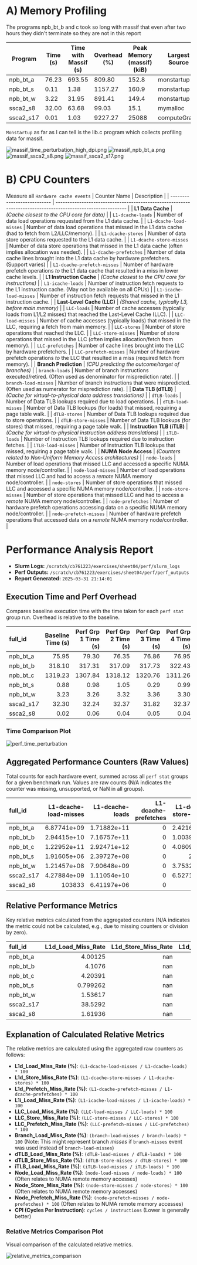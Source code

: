 # A) Memory Profiling 

The programs npb_bt_b and c took so long with massif that even after two hours they didn't terminate so 
they are not in this report 

| Program   | Time (s) | Time with Massif (s) | Overhead (%) | Peak Memory (massif) (kiB) | Largest Source |
| --------- | -------- | -------------------- | ------------ | -------------------------- | -------------- |
| npb_bt_a  | 76.23    | 693.55               | 809.80       | 152.8                      | monstartup     |
| npb_bt_s  | 0.11     | 1.38                 | 1157.27      | 160.9                      | monstartup     |
| npb_bt_w  | 3.22     | 31.95                | 891.41       | 149.4                      | monstartup     |
| ssca2_s8  | 32.00    | 63.68                | 99.03        | 15.1                       | mymalloc       |
| ssca2_s17 | 0.01     | 1.03                 | 9227.27      | 25088                      | computeGraph   |

`Monstartup` as far as I can tell is the lib.c program which collects profiling data for massif. 

![massif_time_perturbation_high_dpi.png](./massif_visualizer/massif_time_perturbation_high_dpi.png)
![massif_npb_bt_a.png](./massif_visualizer/massif_npb_bt_a.png)
![massif_ssca2_s8.png](./massif_visualizer/massif_ssca2_s8.png)
![massif_ssca2_s17.png](./massif_visualizer/massif_ssca2_s17.png)

# B) CPU Counters 
Measure all `Hardware cache events`
| Counter Name                | Description                                                                                                  |
| --------------------------- | ------------------------------------------------------------------------------------------------------------ |
| **L1 Data Cache**           | *(Cache closest to the CPU core for data)*                                                                   |
| `L1-dcache-loads`           | Number of data load operations requested from the L1 data cache.                                             |
| `L1-dcache-load-misses`     | Number of data load operations that missed in the L1 data cache (had to fetch from L2/LLC/memory).           |
| `L1-dcache-stores`          | Number of data store operations requested to the L1 data cache.                                              |
| `L1-dcache-store-misses`    | Number of data store operations that missed in the L1 data cache (often implies allocation was needed).      |
| `L1-dcache-prefetches`      | Number of data cache lines brought into the L1 data cache by hardware prefetchers. (Support varies)          |
| `L1-dcache-prefetch-misses` | Number of hardware prefetch operations *to* the L1 data cache that resulted in a miss in lower cache levels. |
| **L1 Instruction Cache**    | *(Cache closest to the CPU core for instructions)*                                                           |
| `L1-icache-loads`           | Number of instruction fetch requests to the L1 instruction cache. (May not be available on all CPUs)         |
| `L1-icache-load-misses`     | Number of instruction fetch requests that missed in the L1 instruction cache.                                |
| **Last-Level Cache (LLC)**  | *(Shared cache, typically L3, before main memory)*                                                           |
| `LLC-loads`                 | Number of cache accesses (typically loads from L1/L2 misses) that reached the Last-Level Cache (LLC).        |
| `LLC-load-misses`           | Number of cache accesses (typically loads) that missed in the LLC, requiring a fetch from main memory.       |
| `LLC-stores`                | Number of store operations that reached the LLC.                                                             |
| `LLC-store-misses`          | Number of store operations that missed in the LLC (often implies allocation/fetch from memory).              |
| `LLC-prefetches`            | Number of cache lines brought into the LLC by hardware prefetchers.                                          |
| `LLC-prefetch-misses`       | Number of hardware prefetch operations *to* the LLC that resulted in a miss (required fetch from memory).    |
| **Branch Prediction**       | *(CPU predicting the outcome/target of branches)*                                                            |
| `branch-loads`              | Number of branch instructions executed/retired. (Often used as denominator for misprediction rate).          |
| `branch-load-misses`        | Number of branch instructions that were mispredicted. (Often used as numerator for misprediction rate).      |
| **Data TLB (dTLB)**         | *(Cache for virtual-to-physical data address translations)*                                                  |
| `dTLB-loads`                | Number of Data TLB lookups required due to load operations.                                                  |
| `dTLB-load-misses`          | Number of Data TLB lookups (for loads) that missed, requiring a page table walk.                             |
| `dTLB-stores`               | Number of Data TLB lookups required due to store operations.                                                 |
| `dTLB-store-misses`         | Number of Data TLB lookups (for stores) that missed, requiring a page table walk.                            |
| **Instruction TLB (iTLB)**  | *(Cache for virtual-to-physical instruction address translations)*                                           |
| `iTLB-loads`                | Number of Instruction TLB lookups required due to instruction fetches.                                       |
| `iTLB-load-misses`          | Number of Instruction TLB lookups that missed, requiring a page table walk.                                  |
| **NUMA Node Access**        | *(Counters related to Non-Uniform Memory Access architectures)*                                              |
| `node-loads`                | Number of load operations that missed LLC and accessed a specific NUMA memory node/controller.               |
| `node-load-misses`          | Number of load operations that missed LLC and had to access a *remote* NUMA memory node/controller.          |
| `node-stores`               | Number of store operations that missed LLC and accessed a specific NUMA memory node/controller.              |
| `node-store-misses`         | Number of store operations that missed LLC and had to access a *remote* NUMA memory node/controller.         |
| `node-prefetches`           | Number of hardware prefetch operations accessing data on a specific NUMA memory node/controller.             |
| `node-prefetch-misses`      | Number of hardware prefetch operations that accessed data on a *remote* NUMA memory node/controller.         |

# Performance Analysis Report

*   **Slurm Logs:** `/scratch/cb761223/exercises/sheet04/perf/slurm_logs`
*   **Perf Outputs:** `/scratch/cb761223/exercises/sheet04/perf/perf_outputs`
*   **Report Generated:** `2025-03-31 21:14:01`

## Execution Time and Perf Overhead

Compares baseline execution time with the time taken for each `perf stat` group run. Overhead is relative to the baseline.

| full_id   | Baseline Time (s) | Perf Grp 1 Time (s) | Perf Grp 2 Time (s) | Perf Grp 3 Time (s) | Perf Grp 4 Time (s) | Perf Grp 5 Time (s) | Perf Grp 6 Time (s) | Perf Grp 7 Time (s) | Avg. Overhead (%) |
| :-------- | ----------------: | ------------------: | ------------------: | ------------------: | ------------------: | ------------------: | ------------------: | ------------------: | ----------------: |
| npb_bt_a  |             75.95 |               79.30 |               76.35 |               76.86 |               76.95 |               76.62 |               76.57 |               76.64 |              1.43 |
| npb_bt_b  |            318.10 |              317.31 |              317.09 |              317.73 |              322.43 |              315.64 |              317.40 |              322.76 |              0.16 |
| npb_bt_c  |           1319.23 |             1307.84 |             1318.12 |             1320.76 |             1311.26 |             1325.30 |             1309.84 |             1355.40 |              0.15 |
| npb_bt_s  |              0.88 |                0.98 |                1.05 |                0.29 |                0.99 |                0.30 |                0.18 |                0.15 |            -36.07 |
| npb_bt_w  |              3.23 |                3.26 |                3.32 |                3.36 |                3.30 |                3.27 |                3.26 |                3.29 |              2.09 |
| ssca2_s17 |             32.30 |               32.24 |               32.37 |               31.82 |               32.37 |               32.21 |               32.19 |               32.34 |             -0.26 |
| ssca2_s8  |              0.02 |                0.06 |                0.04 |                0.05 |                0.04 |                0.05 |                0.04 |                0.04 |            123.81 |

### Time Comparison Plot

![perf_time_perturbation](./perf/analysis_report/perf_time_perturbation.png)

## Aggregated Performance Counters (Raw Values)

Total counts for each hardware event, summed across all `perf stat` groups for a given benchmark run. Values are raw counts (N/A indicates the counter was missing, unsupported, or NaN in all groups).

| full_id   | L1-dcache-load-misses | L1-dcache-loads | L1-dcache-prefetches | L1-dcache-store-misses | L1-icache-load-misses | L1-icache-loads | LLC-load-misses |   LLC-loads | LLC-prefetch-misses | LLC-prefetches | LLC-store-misses | branch-load-misses | dTLB-load-misses |  dTLB-loads | dTLB-stores | iTLB-load-misses |  iTLB-loads |  node-loads | node-prefetch-misses | node-prefetches | node-store-misses | node-stores |
| :-------- | --------------------: | --------------: | -------------------: | ---------------------: | --------------------: | --------------: | --------------: | ----------: | ------------------: | -------------: | ---------------: | -----------------: | ---------------: | ----------: | ----------: | ---------------: | ----------: | ----------: | -------------------: | --------------: | ----------------: | ----------: |
| npb_bt_a  |           6.87741e+09 |     1.71882e+11 |                    0 |            2.42168e+09 |           4.46081e+07 |     1.47629e+11 |     3.00999e+08 | 6.44452e+08 |         4.80484e+08 |    7.90358e+08 |      2.93789e+07 |        5.01172e+09 |      1.12999e+06 | 1.71882e+11 | 7.55889e+10 |            19602 | 4.06238e+11 | 3.11593e+08 |                  691 |     4.76087e+08 |                 0 | 2.91382e+07 |
| npb_bt_b  |           2.94415e+10 |     7.16757e+11 |                    0 |            1.00393e+10 |           2.31321e+08 |     6.16712e+11 |     1.30557e+09 | 2.60015e+09 |          2.0672e+09 |    3.47156e+09 |      1.17132e+08 |        2.51731e+10 |      7.92706e+07 | 7.16757e+11 | 3.14756e+11 |            70873 | 1.69371e+12 | 1.32786e+09 |                 9234 |     2.06662e+09 |                 0 | 1.17657e+08 |
| npb_bt_c  |           1.22952e+11 |     2.92471e+12 |                    0 |            4.06095e+10 |           7.38815e+08 |      2.5092e+12 |     5.19914e+09 | 1.23717e+10 |         8.56387e+09 |    1.93076e+10 |      4.91002e+08 |         8.3869e+10 |      5.40403e+09 | 2.92471e+12 | 1.28321e+12 |           149995 |  6.9103e+12 | 5.21599e+09 |          5.46556e+09 |      8.1363e+09 |       3.60221e+08 | 5.14464e+08 |
| npb_bt_s  |           1.91605e+06 |     2.39727e+08 |                    0 |                 241861 |                182864 |     2.07107e+08 |            1169 |      212077 |                   6 |         589155 |               77 |        7.51585e+06 |              712 | 2.39727e+08 | 1.06874e+08 |              675 | 5.68199e+08 |         434 |                    0 |             493 |                 0 |           0 |
| npb_bt_w  |           1.21457e+08 |     7.90648e+09 |                    0 |            3.75324e+07 |           3.17497e+06 |     6.82246e+09 |           28033 | 1.37074e+07 |                8568 |    3.27055e+07 |              950 |        2.34336e+08 |           136545 | 7.90648e+09 | 3.50032e+09 |             3253 |  1.8701e+10 |       15029 |                   90 |           26865 |                 0 |        1578 |
| ssca2_s17 |           4.27884e+09 |     1.11054e+10 |                    0 |            6.52717e+08 |                213477 |     3.10883e+10 |      2.9733e+08 | 2.77297e+09 |         1.10835e+06 |    5.43534e+06 |      4.26931e+07 |        1.14432e+10 |      1.49755e+09 | 1.11054e+10 | 2.63702e+09 |           109690 | 3.45429e+10 | 2.89866e+08 |                    0 |     1.01258e+06 |                 0 | 4.16205e+07 |
| ssca2_s8  |                103833 |     6.41197e+06 |                    0 |                  15103 |                 16430 |     1.87896e+07 |             569 |        3732 |                   0 |           2240 |                0 |        7.20616e+06 |              665 | 6.41196e+06 | 1.77662e+06 |              682 | 2.61154e+07 |         197 |                    0 |             463 |                 0 |           0 |

## Relative Performance Metrics

Key relative metrics calculated from the aggregated counters (N/A indicates the metric could not be calculated, e.g., due to missing counters or division by zero).

| full_id   | L1d_Load_Miss_Rate | L1d_Store_Miss_Rate | L1d_Prefetch_Miss_Rate | L1i_Load_Miss_Rate | LLC_Load_Miss_Rate | LLC_Store_Miss_Rate | LLC_Prefetch_Miss_Rate | Branch_Load_Miss_Rate | dTLB_Load_Miss_Rate | dTLB_Store_Miss_Rate | iTLB_Load_Miss_Rate | Node_Load_Miss_Rate | Node_Store_Miss_Rate | Node_Prefetch_Miss_Rate |  CPI |
| :-------- | -----------------: | ------------------: | ---------------------: | -----------------: | -----------------: | ------------------: | ---------------------: | --------------------: | ------------------: | -------------------: | ------------------: | ------------------: | -------------------: | ----------------------: | ---: |
| npb_bt_a  |            4.00125 |                 nan |                    nan |          0.0302165 |            46.7061 |                 nan |                60.7931 |                   nan |         0.000657424 |                  nan |         4.82525e-06 |                 nan |                    0 |             0.000145142 |  nan |
| npb_bt_b  |             4.1076 |                 nan |                    nan |          0.0375088 |            50.2116 |                 nan |                59.5466 |                   nan |           0.0110596 |                  nan |         4.18449e-06 |                 nan |                    0 |             0.000446817 |  nan |
| npb_bt_c  |            4.20391 |                 nan |                    nan |          0.0294442 |            42.0246 |                 nan |                 44.355 |                   nan |            0.184772 |                  nan |          2.1706e-06 |                 nan |              70.0186 |                  67.175 |  nan |
| npb_bt_s  |           0.799262 |                 nan |                    nan |          0.0882944 |           0.551215 |                 nan |             0.00101841 |                   nan |         0.000297005 |                  nan |         0.000118796 |                 nan |                    0 |                       0 |  nan |
| npb_bt_w  |            1.53617 |                 nan |                    nan |          0.0465371 |           0.204511 |                 nan |              0.0261974 |                   nan |            0.001727 |                  nan |         1.73948e-05 |                 nan |                    0 |                0.335008 |  nan |
| ssca2_s17 |            38.5292 |                 nan |                    nan |         0.00068668 |            10.7224 |                 nan |                20.3916 |                   nan |             13.4849 |                  nan |         0.000317548 |                 nan |                    0 |                       0 |  nan |
| ssca2_s8  |            1.61936 |                 nan |                    nan |          0.0874419 |            15.2465 |                 nan |                      0 |                   nan |           0.0103713 |                  nan |          0.00261149 |                 nan |                    0 |                       0 |  nan |

## Explanation of Calculated Relative Metrics

The relative metrics are calculated using the aggregated raw counters as follows:

*   **L1d_Load_Miss_Rate (%)**: `(L1-dcache-load-misses / L1-dcache-loads) * 100`
*   **L1d_Store_Miss_Rate (%)**: `(L1-dcache-store-misses / L1-dcache-stores) * 100`
*   **L1d_Prefetch_Miss_Rate (%)**: `(L1-dcache-prefetch-misses / L1-dcache-prefetches) * 100`
*   **L1i_Load_Miss_Rate (%)**: `(L1-icache-load-misses / L1-icache-loads) * 100`
*   **LLC_Load_Miss_Rate (%)**: `(LLC-load-misses / LLC-loads) * 100`
*   **LLC_Store_Miss_Rate (%)**: `(LLC-store-misses / LLC-stores) * 100`
*   **LLC_Prefetch_Miss_Rate (%)**: `(LLC-prefetch-misses / LLC-prefetches) * 100`
*   **Branch_Load_Miss_Rate (%)**: `(branch-load-misses / branch-loads) * 100` (Note: This might represent branch *misses* if `branch-misses` event was used instead of `branch-load-misses`)
*   **dTLB_Load_Miss_Rate (%)**: `(dTLB-load-misses / dTLB-loads) * 100`
*   **dTLB_Store_Miss_Rate (%)**: `(dTLB-store-misses / dTLB-stores) * 100`
*   **iTLB_Load_Miss_Rate (%)**: `(iTLB-load-misses / iTLB-loads) * 100`
*   **Node_Load_Miss_Rate (%)**: `(node-load-misses / node-loads) * 100` (Often relates to NUMA remote memory accesses)
*   **Node_Store_Miss_Rate (%)**: `(node-store-misses / node-stores) * 100` (Often relates to NUMA remote memory accesses)
*   **Node_Prefetch_Miss_Rate (%)**: `(node-prefetch-misses / node-prefetches) * 100` (Often relates to NUMA remote memory accesses)
*   **CPI (Cycles Per Instruction)**: `cycles / instructions` (Lower is generally better)

### Relative Metrics Comparison Plot

Visual comparison of the calculated relative metrics.

![relative_metrics_comparison](./perf/analysis_report/relative_metrics_comparison.png)

